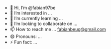 - 👋 Hi, I’m @fabian97be
- 👀 I’m interested in ...
- 🌱 I’m currently learning ...
- 💞️ I’m looking to collaborate on ...
- 📫 How to reach me ... fabianbeug@gmail.com
- 😄 Pronouns: ...
- ⚡ Fun fact: ...

<!---
fabian97be/fabian97be is a ✨ special ✨ repository because its `README.md` (this file) appears on your GitHub profile.
You can click the Preview link to take a look at your changes.
--->

